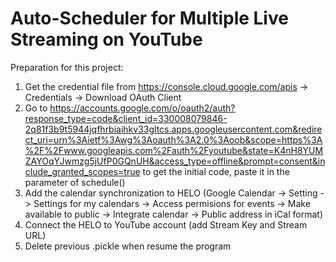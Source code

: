 # Auto-Scheduler for Multiple Live Streaming on YouTube  
Preparation for this project:
1. Get the credential file from https://console.cloud.google.com/apis -> Credentials -> Download OAuth Client
2. Go to https://accounts.google.com/o/oauth2/auth?response_type=code&client_id=330008079846-2q81f3b9t5944jqfhrbiaihkv33gltcs.apps.googleusercontent.com&redirect_uri=urn%3Aietf%3Awg%3Aoauth%3A2.0%3Aoob&scope=https%3A%2F%2Fwww.googleapis.com%2Fauth%2Fyoutube&state=K4nH8YUMZAYOqYJwmzg5jUfP0GQnUH&access_type=offline&prompt=consent&include_granted_scopes=true
   to get the initial code, paste it in the parameter of schedule()
3. Add the calendar synchronization to HELO
   (Google Calendar -> Setting -> Settings for my calendars -> Access permisions for events -> Make available to public
                                                            -> Integrate calendar -> Public address in iCal format)
4. Connect the HELO to YouTube account (add Stream Key and Stream URL)
5. Delete previous .pickle when resume the program
